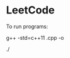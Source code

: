 # LeetCode
To run programs:

g++ -std=c++11 <FILENAME>.cpp -o <TYPE NAME OF PROGRAM>

./<NAME GIVEN TO PROGRAM>

